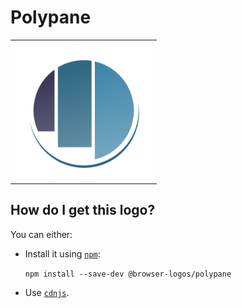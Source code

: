 # Polypane

<table>
    <tr height=230>
        <td>
            <a href="https://github.com/alrra/browser-logos/tree/master/src/polypane">
                <img width=220 src="./polypane.svg?sanitize=true" alt="Polypane browser logo">
            </a>
        </td>
    </tr>
</table>

## How do I get this logo?

You can either:

* Install it using [`npm`][npm]:

  `npm install --save-dev @browser-logos/polypane`

* Use [`cdnjs`][cdnjs].

<!-- Link labels: -->

[cdnjs]: https://cdnjs.com/libraries/browser-logos
[npm]: https://www.npmjs.com/
